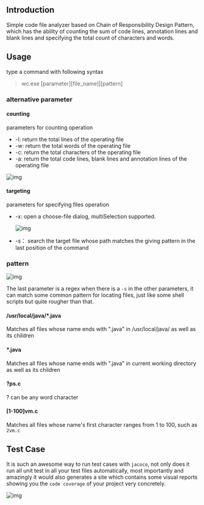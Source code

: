 ## Introduction
Simple code file analyzer based on Chain of Responsibility Design Pattern, which has the ability of counting the sum of code lines, annotation lines and blank lines and specifying the total count of characters and words. 

## Usage
type a command with following syntax
> wc.exe \[parameter][file_name]\|[pattern]

### alternative parameter
#### counting
parameters for counting operation
- -l: return the total lines of the operating file
- -w: return the total words of the operating file
- -c: return the total characters of the operating file
- -a: return the total code lines, blank lines and annotation lines of the operating file

![img](http://pezmn9eoj.bkt.clouddn.com/multiargs.png)

#### targeting
parameters for specifying files operation 
- -x:  open a choose-file dialog, multiSelection supported.

  ![img](http://pezmn9eoj.bkt.clouddn.com/xargs.png)

- -s： search the target file whose path matches the giving pattern in the last position of the command

### pattern

![img](http://pezmn9eoj.bkt.clouddn.com/pattern1.png)

The last parameter is a regex when there is a `-s` in the other parameters, it can match some common pattern for locating files, just like some shell scripts but quite rougher than that.

#### /usr/local/java/*.java
Matches all files whose name ends with ".java" in /usr/local/java/ as well as its children   
#### *.java  
Matches all files whose name ends with ".java" in current working directory as well as its children   

#### ?ps.c    
? can be any word character
#### [1-100]vm.c   
Matches all files whose name's first character ranges from 1 to 100, such as `2vm.c`


## Test Case
It is such an awesome way to run test cases with `jacoco`, not only does it run all unit test in all your test files automatically, most importantly and amazingly it would also generates a site which contains some visual reports showing you the `code coverage` of your project very concretely.

![img](http://pezmn9eoj.bkt.clouddn.com/cov.png)





